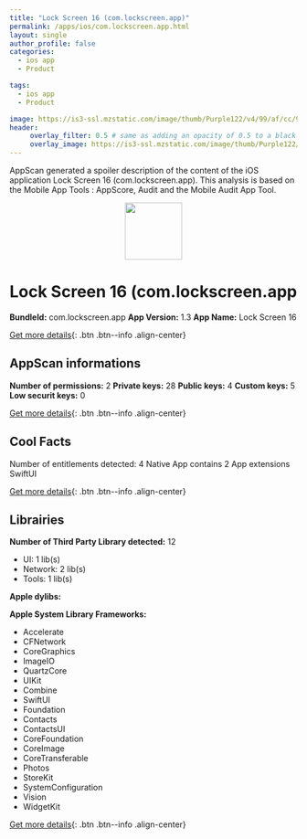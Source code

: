 ```yaml
---
title: "Lock Screen 16 (com.lockscreen.app)"
permalink: /apps/ios/com.lockscreen.app.html
layout: single
author_profile: false
categories: 
  - ios app 
  - Product 

tags: 
  - ios app 
  - Product 

image: https://is3-ssl.mzstatic.com/image/thumb/Purple122/v4/99/af/cc/99afcc76-cc86-de21-0160-3f9d141cd761/AppIcon-1x_U007emarketing-0-7-0-85-220.png/512x512bb.jpg
header: 
     overlay_filter: 0.5 # same as adding an opacity of 0.5 to a black background
     overlay_image: https://is3-ssl.mzstatic.com/image/thumb/Purple122/v4/99/af/cc/99afcc76-cc86-de21-0160-3f9d141cd761/AppIcon-1x_U007emarketing-0-7-0-85-220.png/512x512bb.jpg
---
```

AppScan generated a spoiler description of the content of the iOS application Lock Screen 16 (com.lockscreen.app). This analysis is based on the Mobile App Tools : AppScore, Audit and the Mobile Audit App Tool.

  
  
<div style="text-align: center;"><img src="https://is3-ssl.mzstatic.com/image/thumb/Purple122/v4/99/af/cc/99afcc76-cc86-de21-0160-3f9d141cd761/AppIcon-1x_U007emarketing-0-7-0-85-220.png/512x512bb.jpg" width="100" height="100"></div>  
  
# Lock Screen 16 (com.lockscreen.app

**BundleId:** com.lockscreen.app
**App Version:** 1.3
**App Name:** Lock Screen 16


[Get more details](/pricing.html){: .btn .btn--info .align-center}  
  
## AppScan informations 

**Number of permissions:** 2
**Private keys:** 28
**Public keys:** 4
**Custom keys:** 5
**Low securit keys:** 0
  
[Get more details](/pricing.html){: .btn .btn--info .align-center}

## Cool Facts

Number of entitlements detected: 4
Native App
contains 2 App extensions
SwiftUI
  
[Get more details](/pricing.html){: .btn .btn--info .align-center}

## Librairies 
**Number of Third Party Library detected:** 12
- UI: 1 lib(s)
- Network: 2 lib(s)
- Tools: 1 lib(s)

**Apple dylibs:**


**Apple System Library Frameworks:**
- Accelerate
- CFNetwork
- CoreGraphics
- ImageIO
- QuartzCore
- UIKit
- Combine
- SwiftUI
- Foundation
- Contacts
- ContactsUI
- CoreFoundation
- CoreImage
- CoreTransferable
- Photos
- StoreKit
- SystemConfiguration
- Vision
- WidgetKit


  
[Get more details](/pricing.html){: .btn .btn--info .align-center}

